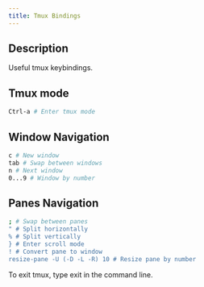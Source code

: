 ```yaml
---
title: Tmux Bindings
---
```


## Description
Useful tmux keybindings.

## Tmux mode
```bash
Ctrl-a # Enter tmux mode
```

## Window Navigation 
```bash
c # New window
tab # Swap between windows
n # Next window
0...9 # Window by number
```

## Panes Navigation
```bash
; # Swap between panes
" # Split horizontally
% # Split vertically
} # Enter scroll mode
! # Convert pane to window
resize-pane -U (-D -L -R) 10 # Resize pane by number
```

To exit tmux, type exit in the command line.
